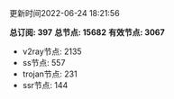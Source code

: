 更新时间2022-06-24 18:21:56

**总订阅: 397**
**总节点: 15682**
**有效节点: 3067**
- v2ray节点: 2135
- ss节点: 557
- trojan节点: 231
- ssr节点: 144
